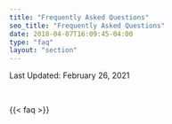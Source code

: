 ```yaml
---
title: "Frequently Asked Questions"
seo_title: "Frequently Asked Questions"
date: 2018-04-07T16:09:45-04:00
type: "faq"
layout: "section"
---
```

  
Last Updated: February 26, 2021

<br/>

{{< faq >}}
